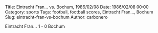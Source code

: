 Title: Eintracht Fran… vs. Bochum, 1986/02/08
Date: 1986/02/08 00:00
Category: sports
Tags: football, football scores, Eintracht Fran…, Bochum
Slug: eintracht-fran-vs-bochum
Author: carbonero


Eintracht Fran… 1 - 0 Bochum
